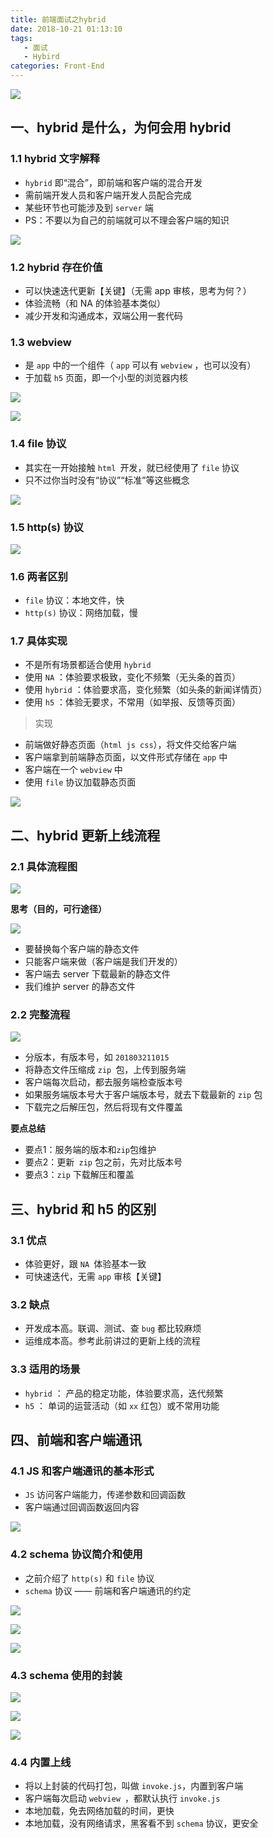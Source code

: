 ```yaml
---
title: 前端面试之hybrid
date: 2018-10-21 01:13:10
tags: 
   - 面试
   - Hybird
categories: Front-End
---
```


![](http://blog.poetries.top/img-repo/2019/10/72.png)

## 一、hybrid 是什么，为何会用 hybrid

### 1.1 hybrid 文字解释

- `hybrid` 即“混合”，即前端和客户端的混合开发
- 需前端开发人员和客户端开发人员配合完成
- 某些环节也可能涉及到 `server` 端
- PS：不要以为自己的前端就可以不理会客户端的知识

![](http://blog.poetries.top/img-repo/2019/10/73.png)

### 1.2 hybrid 存在价值

- 可以快速迭代更新【关键】（无需 app 审核，思考为何？）
- 体验流畅（和 NA 的体验基本类似）
- 减少开发和沟通成本，双端公用一套代码

### 1.3 webview

- 是 `app` 中的一个组件（ `app` 可以有 `webview` ，也可以没有）
- 于加载 `h5` 页面，即一个小型的浏览器内核

![](http://blog.poetries.top/img-repo/2019/10/74.png)

![](http://blog.poetries.top/img-repo/2019/10/75.png)

### 1.4 file 协议

- 其实在一开始接触 `html `开发，就已经使用了 `file` 协议
- 只不过你当时没有“协议”“标准”等这些概念

![](http://blog.poetries.top/img-repo/2019/10/76.png)

### 1.5 http(s) 协议

![](http://blog.poetries.top/img-repo/2019/10/77.png)

### 1.6 两者区别

- `file` 协议：本地文件，快
- `http(s)` 协议：网络加载，慢

### 1.7 具体实现

- 不是所有场景都适合使用 `hybrid`
- 使用 `NA` ：体验要求极致，变化不频繁（无头条的首页）
- 使用 `hybrid` ：体验要求高，变化频繁（如头条的新闻详情页）
- 使用 `h5` ：体验无要求，不常用（如举报、反馈等页面）

> 实现

- 前端做好静态页面（`html js css`），将文件交给客户端
- 客户端拿到前端静态页面，以文件形式存储在 `app` 中
- 客户端在一个 `webview` 中
- 使用 `file` 协议加载静态页面

![](http://blog.poetries.top/img-repo/2019/10/78.png)

## 二、hybrid 更新上线流程

### 2.1 具体流程图

![](http://blog.poetries.top/img-repo/2019/10/79.png)

**思考（目的，可行途径）**

![](http://blog.poetries.top/img-repo/2019/10/80.png)

- 要替换每个客户端的静态文件
- 只能客户端来做（客户端是我们开发的）
- 客户端去 server 下载最新的静态文件
- 我们维护 server 的静态文件

### 2.2 完整流程

![](http://blog.poetries.top/img-repo/2019/10/81.png)

- 分版本，有版本号，如 `201803211015`
- 将静态文件压缩成 `zip `包，上传到服务端
- 客户端每次启动，都去服务端检查版本号
- 如果服务端版本号大于客户端版本号，就去下载最新的 `zip` 包
- 下载完之后解压包，然后将现有文件覆盖

**要点总结**

- 要点1：服务端的版本和` zip `包维护
- 要点2：更新` zip` 包之前，先对比版本号
- 要点3：`zip` 下载解压和覆盖

## 三、hybrid 和 h5 的区别

### 3.1 优点

- 体验更好，跟 `NA `体验基本一致
- 可快速迭代，无需 `app` 审核【关键】

### 3.2 缺点

- 开发成本高。联调、测试、查 `bug` 都比较麻烦
- 运维成本高。参考此前讲过的更新上线的流程

### 3.3 适用的场景

- `hybrid` ： 产品的稳定功能，体验要求高，迭代频繁
- `h5` ： 单词的运营活动（如 `xx` 红包）或不常用功能

## 四、前端和客户端通讯

### 4.1 JS 和客户端通讯的基本形式

- `JS` 访问客户端能力，传递参数和回调函数
- 客户端通过回调函数返回内容

![](http://blog.poetries.top/img-repo/2019/10/82.png)

### 4.2 schema 协议简介和使用

- 之前介绍了 `http(s)` 和 `file` 协议
- `schema` 协议 —— 前端和客户端通讯的约定

![](http://blog.poetries.top/img-repo/2019/10/83.png)

![](http://blog.poetries.top/img-repo/2019/10/84.png)

![](http://blog.poetries.top/img-repo/2019/10/85.png)

### 4.3 schema 使用的封装

![](http://blog.poetries.top/img-repo/2019/10/86.png)

![](http://blog.poetries.top/img-repo/2019/10/87.png)

![](http://blog.poetries.top/img-repo/2019/10/88.png)


### 4.4 内置上线
 
- 将以上封装的代码打包，叫做 `invoke.js`，内置到客户端
- 客户端每次启动 `webview `，都默认执行 `invoke.js`
- 本地加载，免去网络加载的时间，更快
- 本地加载，没有网络请求，黑客看不到 `schema` 协议，更安全

